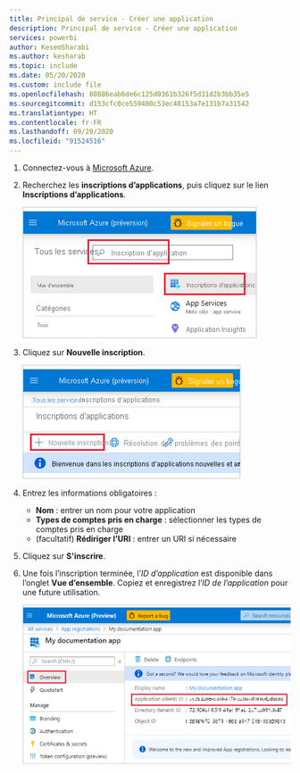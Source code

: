 ```yaml
---
title: Principal de service - Créer une application
description: Principal de service - Créer une application
services: powerbi
author: KesemSharabi
ms.author: kesharab
ms.topic: include
ms.date: 05/20/2020
ms.custom: include file
ms.openlocfilehash: 80886eab6de6c125d0361b326f5d31d2b3bb35e5
ms.sourcegitcommit: d153cfc0ce559480c53ec48153a7e131b7a31542
ms.translationtype: HT
ms.contentlocale: fr-FR
ms.lasthandoff: 09/29/2020
ms.locfileid: "91524516"
---
```

1. Connectez-vous à [Microsoft Azure](https://ms.portal.azure.com/#allservices).

2. Recherchez les **inscriptions d’applications**, puis cliquez sur le lien **Inscriptions d’applications**.

    ![inscription d’application azure](media/embedded-service-principal/azure-app-registration.png)

3. Cliquez sur **Nouvelle inscription**.

    ![nouvelle inscription](media/embedded-service-principal/new-registration.png)

4. Entrez les informations obligatoires :
    * **Nom** : entrer un nom pour votre application
    * **Types de comptes pris en charge** : sélectionner les types de comptes pris en charge
    * (facultatif) **Rédiriger l’URI** : entrer un URI si nécessaire

5. Cliquez sur **S'inscrire**.

6. Une fois l’inscription terminée, l’*ID d’application* est disponible dans l’onglet **Vue d’ensemble**. Copiez et enregistrez l’*ID de l’application* pour une future utilisation.

    ![Capture d’écran montrant où obtenir un ID d’application dans l’onglet Vue d’ensemble.](media/embedded-service-principal/application-id.png)
